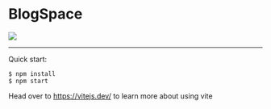 # BlogSpace

<img src='https://user-images.githubusercontent.com/20695270/202207892-1fa40183-a68b-438f-bc64-020ce1711acf.png'><hr>


Quick start:

```
$ npm install
$ npm start
```

Head over to https://vitejs.dev/ to learn more about using vite
